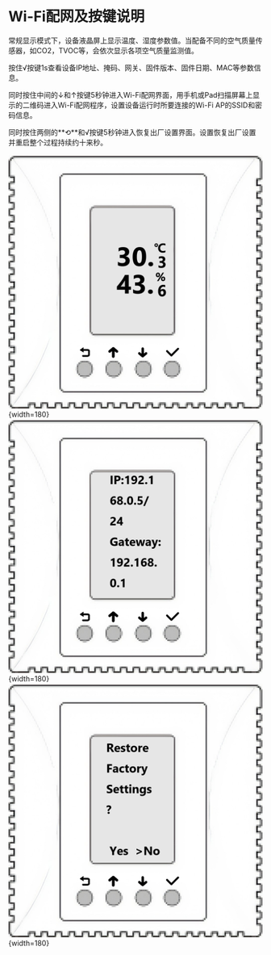 # Wi-Fi配网及按键说明

常规显示模式下，设备液晶屏上显示温度、湿度参数值。当配备不同的空气质量传感器，如CO2，TVOC等，会依次显示各项空气质量监测值。

按住√按键1s查看设备IP地址、掩码、网关、固件版本、固件日期、MAC等参数信息。

同时按住中间的↓和↑按键5秒钟进入Wi-Fi配网界面，用手机或Pad扫描屏幕上显示的二维码进入Wi-Fi配网程序，设置设备运行时所要连接的Wi-Fi AP的SSID和密码信息。

同时按住两侧的**⟲**和√按键5秒钟进入恢复出厂设置界面。设置恢复出厂设置并重启整个过程持续约十来秒。

![NTHM面板灰2](images/image1.png){width=180}
![NTHM面板IP](images/image2.png){width=180}
![NTHM面板出厂](images/image3.png){width=180}
